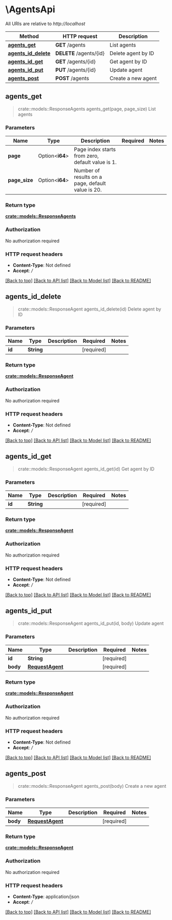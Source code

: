 # \AgentsApi

All URIs are relative to *http://localhost*

Method | HTTP request | Description
------------- | ------------- | -------------
[**agents_get**](AgentsApi.md#agents_get) | **GET** /agents | List agents
[**agents_id_delete**](AgentsApi.md#agents_id_delete) | **DELETE** /agents/{id} | Delete agent by ID
[**agents_id_get**](AgentsApi.md#agents_id_get) | **GET** /agents/{id} | Get agent by ID
[**agents_id_put**](AgentsApi.md#agents_id_put) | **PUT** /agents/{id} | Update agent
[**agents_post**](AgentsApi.md#agents_post) | **POST** /agents | Create a new agent



## agents_get

> crate::models::ResponseAgents agents_get(page, page_size)
List agents

### Parameters


Name | Type | Description  | Required | Notes
------------- | ------------- | ------------- | ------------- | -------------
**page** | Option<**i64**> | Page index starts from zero, default value is 1. |  |
**page_size** | Option<**i64**> | Number of results on a page, default value is 20. |  |

### Return type

[**crate::models::ResponseAgents**](ResponseAgents.md)

### Authorization

No authorization required

### HTTP request headers

- **Content-Type**: Not defined
- **Accept**: */*

[[Back to top]](#) [[Back to API list]](../README.md#documentation-for-api-endpoints) [[Back to Model list]](../README.md#documentation-for-models) [[Back to README]](../README.md)


## agents_id_delete

> crate::models::ResponseAgent agents_id_delete(id)
Delete agent by ID

### Parameters


Name | Type | Description  | Required | Notes
------------- | ------------- | ------------- | ------------- | -------------
**id** | **String** |  | [required] |

### Return type

[**crate::models::ResponseAgent**](ResponseAgent.md)

### Authorization

No authorization required

### HTTP request headers

- **Content-Type**: Not defined
- **Accept**: */*

[[Back to top]](#) [[Back to API list]](../README.md#documentation-for-api-endpoints) [[Back to Model list]](../README.md#documentation-for-models) [[Back to README]](../README.md)


## agents_id_get

> crate::models::ResponseAgent agents_id_get(id)
Get agent by ID

### Parameters


Name | Type | Description  | Required | Notes
------------- | ------------- | ------------- | ------------- | -------------
**id** | **String** |  | [required] |

### Return type

[**crate::models::ResponseAgent**](ResponseAgent.md)

### Authorization

No authorization required

### HTTP request headers

- **Content-Type**: Not defined
- **Accept**: */*

[[Back to top]](#) [[Back to API list]](../README.md#documentation-for-api-endpoints) [[Back to Model list]](../README.md#documentation-for-models) [[Back to README]](../README.md)


## agents_id_put

> crate::models::ResponseAgent agents_id_put(id, body)
Update agent

### Parameters


Name | Type | Description  | Required | Notes
------------- | ------------- | ------------- | ------------- | -------------
**id** | **String** |  | [required] |
**body** | [**RequestAgent**](RequestAgent.md) |  | [required] |

### Return type

[**crate::models::ResponseAgent**](ResponseAgent.md)

### Authorization

No authorization required

### HTTP request headers

- **Content-Type**: Not defined
- **Accept**: */*

[[Back to top]](#) [[Back to API list]](../README.md#documentation-for-api-endpoints) [[Back to Model list]](../README.md#documentation-for-models) [[Back to README]](../README.md)


## agents_post

> crate::models::ResponseAgent agents_post(body)
Create a new agent

### Parameters


Name | Type | Description  | Required | Notes
------------- | ------------- | ------------- | ------------- | -------------
**body** | [**RequestAgent**](RequestAgent.md) |  | [required] |

### Return type

[**crate::models::ResponseAgent**](ResponseAgent.md)

### Authorization

No authorization required

### HTTP request headers

- **Content-Type**: application/json
- **Accept**: */*

[[Back to top]](#) [[Back to API list]](../README.md#documentation-for-api-endpoints) [[Back to Model list]](../README.md#documentation-for-models) [[Back to README]](../README.md)


